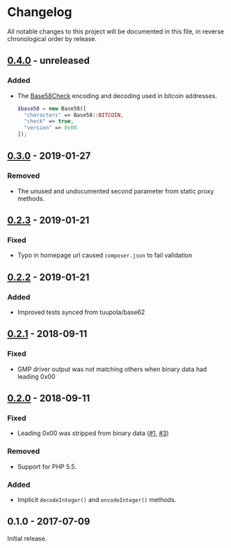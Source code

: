 # Changelog

All notable changes to this project will be documented in this file, in reverse chronological order by release.

## [0.4.0](https://github.com/tuupola/base58/compare/0.3.0...0.4.0) - unreleased
### Added
- The [Base58Check](https://en.bitcoin.it/wiki/Base58Check_encoding) encoding and decoding used in bitcoin addresses.
  ```php
  $base58 = new Base58([
    "characters" => Base58::BITCOIN,
    "check" => true,
    "version" => 0x00
  ]);
  ```

## [0.3.0](https://github.com/tuupola/base58/compare/0.2.3...0.3.0) - 2019-01-27
### Removed
- The unused and undocumented second parameter from static proxy methods.

## [0.2.3](https://github.com/tuupola/base58/compare/0.2.2...0.2.3) - 2019-01-21
### Fixed
- Typo in homepage url caused `composer.json` to fail validation

## [0.2.2](https://github.com/tuupola/base58/compare/0.2.1...0.2.2) - 2019-01-21
### Added
- Improved tests synced from tuupola/base62

## [0.2.1](https://github.com/tuupola/base58/compare/0.2.0...0.2.1) - 2018-09-11
### Fixed
- GMP driver output was not matching others when binary data had leading 0x00

## [0.2.0](https://github.com/tuupola/base58/compare/0.1.0...0.2.0) - 2018-09-11

### Fixed
- Leading 0x00 was stripped from binary data ([#1](https://github.com/tuupola/base58/issues/1), [#3](https://github.com/tuupola/base58/pull/3))

### Removed
- Support for PHP 5.5.

### Added
- Implicit `decodeInteger()` and `encodeInteger()` methods.

## 0.1.0 - 2017-07-09

Initial release.
